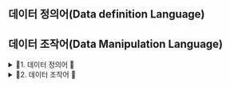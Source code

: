## 데이터 정의어(Data definition Language)
## 데이터 조작어(Data Manipulation Language)


<details>
<summary>🐝1. 데이터 정의어 🐝    </summary>
<div markdown="1">

![IMG](데이터정의어.png)

<details>
<summary>🐝CREATE문🐝    </summary>
<div markdown="1">

- **CREATE문**
1.[X] 1장
- ![IMG](CREATE문.png)

1.[X] 2장
  ![IMG](CREATE문2.png)

1.[X] 3장
  ![IMG](CREATE문3.png)
1.[X] 4장
  ![IMG](CREATE문4.png)
1.[X] 5장
  ![IMG](CREATE문5.png)
1.[X] 6장
  ![IMG](CREATE문6.png)
</div>
</details>

<details>
<summary>🐝ALTER문🐝    </summary>
<div markdown="1">
 
- **ALTER문**

1.[X] 1장
- ![IMG](ALTER문.png)
1.[X] 2장
- ![IMG](ALTER문2.png)


</div>
</details>

<details>
<summary>🐝DROP문🐝    </summary>
<div markdown="1">

- **ALTER문**

1.[X] 1장
- ![IMG](./DROP문.png)

</div>
</details>

</div>
</details>

<details>
<summary>🐝2. 데이터 조작어 🐝    </summary>
<div markdown="1">

![IMG](데이터조작어.png)

<details>
<summary>🐝INSERT문 🐝    </summary>
<div markdown="1">

1.[X] 1장
![IMG](INSERT문.png)
1.[X] 2장
![IMG](INSERT문2.png)
1.[X] 3장
![IMG](INSERT문3.png)

</div>
</details>

<details>
<summary>🐝UPDATE문 🐝    </summary>
<div markdown="1">

1.[X] 1장
  ![IMG](UPDATE문.png)
1.[X] 2장
  ![IMG](UPDATE문.png)

</div>
</details>

<details>
<summary>🐝DELETE문 🐝    </summary>
<div markdown="1">

1.[X] 1장
  ![IMG](DELETE문.png)
1.[X] 2장
  ![IMG](DELETE문2.png)

</div>
</details>




</div>
</details>

